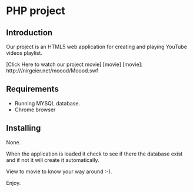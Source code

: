 PHP project
===========

Introduction
------------

Our project is an HTML5 web application for creating and playing YouTube videos playlist.

[Click Here to watch our project movie] [movie]
[movie]: http:///nirgeier.net/moood/Moood.swf


Requirements
------------

* Running MYSQL database.
* Chrome browser

Installing
------------

None.

When the application is loaded it check to see if there the database exist and if not it will create it automatically.


View to movie to know your way around :-).

Enjoy.

